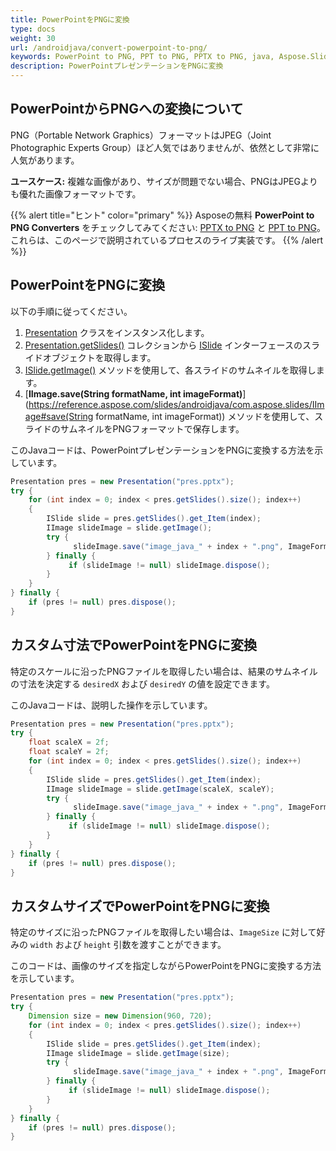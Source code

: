 ```yaml
---
title: PowerPointをPNGに変換
type: docs
weight: 30
url: /androidjava/convert-powerpoint-to-png/
keywords: PowerPoint to PNG, PPT to PNG, PPTX to PNG, java, Aspose.Slides for Android via Java
description: PowerPointプレゼンテーションをPNGに変換
---
```


## **PowerPointからPNGへの変換について**

PNG（Portable Network Graphics）フォーマットはJPEG（Joint Photographic Experts Group）ほど人気ではありませんが、依然として非常に人気があります。

**ユースケース:** 複雑な画像があり、サイズが問題でない場合、PNGはJPEGよりも優れた画像フォーマットです。

{{% alert title="ヒント" color="primary" %}} Asposeの無料 **PowerPoint to PNG Converters** をチェックしてみてください: [PPTX to PNG](https://products.aspose.app/slides/conversion/pptx-to-png) と [PPT to PNG](https://products.aspose.app/slides/conversion/ppt-to-png)。これらは、このページで説明されているプロセスのライブ実装です。 {{% /alert %}}

## **PowerPointをPNGに変換**

以下の手順に従ってください。

1. [Presentation](https://reference.aspose.com/slides/androidjava/com.aspose.slides/Presentation) クラスをインスタンス化します。
2. [Presentation.getSlides()](https://reference.aspose.com/slides/androidjava/com.aspose.slides/Presentation#getSlides--) コレクションから [ISlide](https://reference.aspose.com/slides/androidjava/com.aspose.slides/ISlide) インターフェースのスライドオブジェクトを取得します。
3. [ISlide.getImage()](https://reference.aspose.com/slides/androidjava/com.aspose.slides/ISlide) メソッドを使用して、各スライドのサムネイルを取得します。
4. [**IImage.save(String formatName, int imageFormat)**](https://reference.aspose.com/slides/androidjava/com.aspose.slides/IImage#save(String formatName, int imageFormat)) メソッドを使用して、スライドのサムネイルをPNGフォーマットで保存します。

このJavaコードは、PowerPointプレゼンテーションをPNGに変換する方法を示しています。

```java
Presentation pres = new Presentation("pres.pptx");
try {
    for (int index = 0; index < pres.getSlides().size(); index++)
    {
        ISlide slide = pres.getSlides().get_Item(index);
        IImage slideImage = slide.getImage();
        try {
              slideImage.save("image_java_" + index + ".png", ImageFormat.Png);
        } finally {
             if (slideImage != null) slideImage.dispose();
        }
    }
} finally {
    if (pres != null) pres.dispose();
}
```

## **カスタム寸法でPowerPointをPNGに変換**

特定のスケールに沿ったPNGファイルを取得したい場合は、結果のサムネイルの寸法を決定する `desiredX` および `desiredY` の値を設定できます。

このJavaコードは、説明した操作を示しています。

```java
Presentation pres = new Presentation("pres.pptx");
try {
    float scaleX = 2f;
    float scaleY = 2f;
    for (int index = 0; index < pres.getSlides().size(); index++)
    {
        ISlide slide = pres.getSlides().get_Item(index);
        IImage slideImage = slide.getImage(scaleX, scaleY);
        try {
              slideImage.save("image_java_" + index + ".png", ImageFormat.Png);
        } finally {
             if (slideImage != null) slideImage.dispose();
        }
    }
} finally {
    if (pres != null) pres.dispose();
}
```

## **カスタムサイズでPowerPointをPNGに変換**

特定のサイズに沿ったPNGファイルを取得したい場合は、`ImageSize` に対して好みの `width` および `height` 引数を渡すことができます。

このコードは、画像のサイズを指定しながらPowerPointをPNGに変換する方法を示しています。

```java
Presentation pres = new Presentation("pres.pptx");
try {
    Dimension size = new Dimension(960, 720);
    for (int index = 0; index < pres.getSlides().size(); index++)
    {
        ISlide slide = pres.getSlides().get_Item(index);
        IImage slideImage = slide.getImage(size);
        try {
              slideImage.save("image_java_" + index + ".png", ImageFormat.Png);
        } finally {
             if (slideImage != null) slideImage.dispose();
        }
    }
} finally {
    if (pres != null) pres.dispose();
}
```
